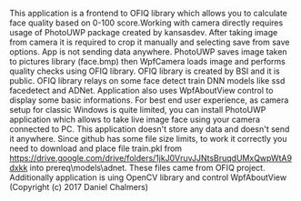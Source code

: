 This application is a frontend to OFIQ library which allows you to calculate face quality based on 0-100 score.Working with camera directly requires usage of PhotoUWP package created by kansasdev. After taking image from camera it is required to crop it manually and selecting save from save options. App is not sending data anywhere. PhotoUWP saves image taken to pictures library (face.bmp) then WpfCamera loads image and performs quality checks using OFIQ library.
                                      OFIQ library is created by BSI and it is public. OFIQ library relays on some face detect train DNN models like ssd facedetect and ADNet. Application also uses WpfAboutView control to display some basic informations. For best end user experience, as camera setup for classic Windows is quite limited, you can install PhotoUWP application which allows to take live image face using your camera connected to PC. This application doesn't store any data and doesn't send it anywhere.
Since github has some file size limits, to work it correctly you need to download and place file train.pkl from https://drive.google.com/drive/folders/1jkJ0VruvJJNtsBruqdUMxQwpWtA9dxkk
into prereq\models\adnet. These files came from OFIQ project.
Additionally application is uing OpenCV library and control WpfAboutView (Copyright (c) 2017 Daniel Chalmers)